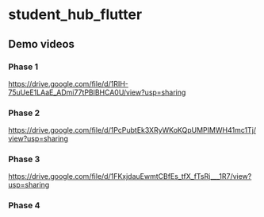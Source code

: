 # student_hub_flutter
## Demo videos
### Phase 1
https://drive.google.com/file/d/1RIH-75uUeE1LAaE_ADmi77tPBlBHCA0U/view?usp=sharing
### Phase 2
https://drive.google.com/file/d/1PcPubtEk3XRyWKoKQpUMPIMWH41mc1Tj/view?usp=sharing
### Phase 3
https://drive.google.com/file/d/1FKxjdauEwmtCBfEs_tfX_fTsRj___1R7/view?usp=sharing
### Phase 4